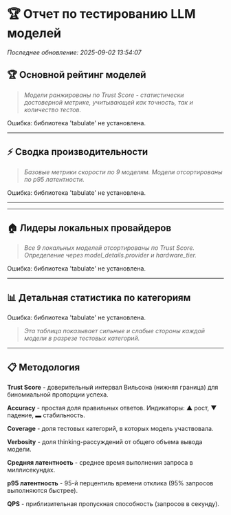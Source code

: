 # 🏆 Отчет по тестированию LLM моделей

*Последнее обновление: 2025-09-02 13:54:07*

## 🏆 Основной рейтинг моделей

> _Модели ранжированы по Trust Score - статистически достоверной метрике, учитывающей как точность, так и количество тестов._

Ошибка: библиотека 'tabulate' не установлена.

---
## ⚡ Сводка производительности

> _Базовые метрики скорости по 9 моделям. Модели отсортированы по p95 латентности._

Ошибка: библиотека 'tabulate' не установлена.

---

---
## 🏠 Лидеры локальных провайдеров

> _Все 9 локальных моделей отсортированы по Trust Score. Определение через model_details.provider и hardware_tier._

Ошибка: библиотека 'tabulate' не установлена.

---
## 📊 Детальная статистика по категориям

Ошибка: библиотека 'tabulate' не установлена.

> _Эта таблица показывает сильные и слабые стороны каждой модели в разрезе тестовых категорий._

---

## 📋 Методология

**Trust Score** - доверительный интервал Вильсона (нижняя граница) для биномиальной пропорции успеха.

**Accuracy** - простая доля правильных ответов. Индикаторы: ▲ рост, ▼ падение, ▬ стабильность.

**Coverage** - доля тестовых категорий, в которых модель участвовала.

**Verbosity** - доля thinking-рассуждений от общего объема вывода модели.

**Средняя латентность** - среднее время выполнения запроса в миллисекундах.

**p95 латентность** - 95-й перцентиль времени отклика (95% запросов выполняются быстрее).

**QPS** - приблизительная пропускная способность (запросов в секунду).


